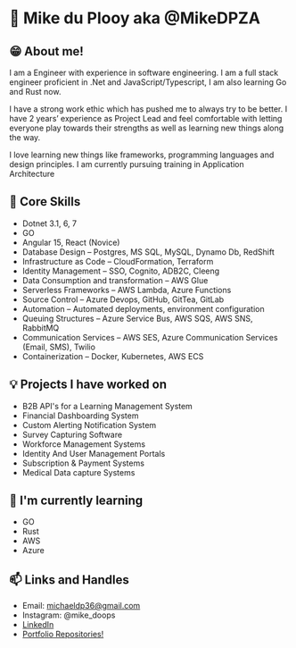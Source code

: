 # 👋 Mike du Plooy aka @MikeDPZA

## 😁 About me!
I am a Engineer with experience in software engineering.  I am a full stack engineer proficient in .Net and JavaScript/Typescript, I am also learning Go and Rust now.
 
I have a strong work ethic which has pushed me to always try to be better. I have 2 years’ experience as Project Lead and feel comfortable with letting everyone play towards their strengths as well as learning new things along the way.

I love learning new things like frameworks, programming languages and design principles. I am currently pursuing training in Application Architecture

## 🔧 Core Skills
*	Dotnet 3.1, 6, 7
*	GO
*	Angular 15, React (Novice)
*	Database Design – Postgres, MS SQL, MySQL, Dynamo Db, RedShift
*	Infrastructure as Code – CloudFormation, Terraform
*	Identity Management – SSO, Cognito, ADB2C, Cleeng
*	Data Consumption and transformation – AWS Glue
*	Serverless Frameworks – AWS Lambda, Azure Functions
*	Source Control – Azure Devops, GitHub, GitTea, GitLab
*	Automation – Automated deployments, environment configuration
*	Queuing Structures – Azure Service Bus, AWS SQS, AWS SNS, RabbitMQ
*	Communication Services – AWS SES, Azure Communication Services (Email, SMS), Twilio
*	Containerization – Docker, Kubernetes, AWS ECS

## 💡 Projects I have worked on
* B2B API's for a Learning Management System
* Financial Dashboarding System
* Custom Alerting Notification System
* Survey Capturing Software
* Workforce Management Systems
* Identity And User Management Portals
* Subscription & Payment Systems
* Medical Data capture Systems 

## 🌱 I'm currently learning 
* GO
* Rust
* AWS
* Azure

## 📫 Links and Handles
* Email: michaeldp36@gmail.com
* Instagram: @mike_doops
* [LinkedIn](https://www.linkedin.com/in/michael-du-plooy-514057179/)
* [Portfolio Repositories!](https://github.com/MikeDPZA?tab=repositories)

